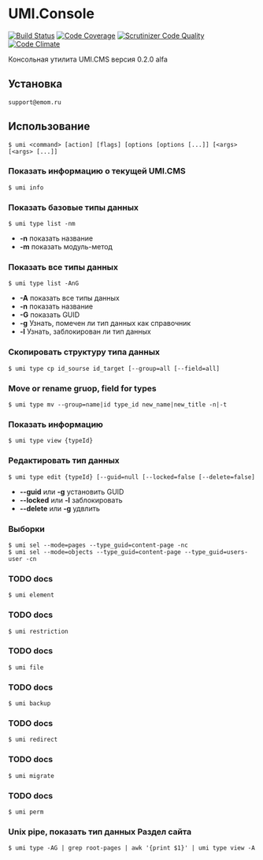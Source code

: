 # UMI.Console
[![Build Status](https://scrutinizer-ci.com/g/ilyar/UMI.Console/badges/build.png?b=master)](https://scrutinizer-ci.com/g/ilyar/UMI.Console/build-status/master)
[![Code Coverage](https://scrutinizer-ci.com/g/ilyar/UMI.Console/badges/coverage.png?b=master)](https://scrutinizer-ci.com/g/ilyar/UMI.Console/?branch=master)
[![Scrutinizer Code Quality](https://scrutinizer-ci.com/g/ilyar/UMI.Console/badges/quality-score.png?b=master)](https://scrutinizer-ci.com/g/ilyar/UMI.Console/?branch=master)
[![Code Climate](https://codeclimate.com/github/ilyar/UMI.Console/badges/gpa.svg)](https://codeclimate.com/github/ilyar/UMI.Console)

Консольная утилита UMI.CMS версия 0.2.0 alfa

## Установка
    support@emom.ru

## Использование
    $ umi <command> [action] [flags] [options [options [...]] [<args> [<args> [...]]

### Показать информацию о текущей UMI.CMS
    $ umi info
    
### Показать базовые типы данных
    $ umi type list -nm
* **-n** показать название
* **-m** показать модуль-метод

### Показать все типы данных
    $ umi type list -AnG
* **-A** показать все типы данных
* **-n** показать название
* **-G** показать GUID
* **-g** Узнать, помечен ли тип данных как справочник
* **-l** Узнать, заблокирован ли тип данных

### Скопировать структуру типа данных
    $ umi type cp id_sourse id_target [--group=all [--field=all]

### Move or rename gruop, field for types
    $ umi type mv --group=name|id type_id new_name|new_title -n|-t
    
### Показать информацию
    $ umi type view {typeId}
    
### Редактировать тип данных
    $ umi type edit {typeId} [--guid=null [--locked=false [--delete=false]
* **--guid** или **-g** установить GUID
* **--locked** или **-l** заблокировать
* **--delete** или **-g** удвлить

### Выборки
    $ umi sel --mode=pages --type_guid=content-page -nc
    $ umi sel --mode=objects --type_guid=content-page --type_guid=users-user -cn

### TODO docs
    $ umi element
    
### TODO docs
    $ umi restriction

### TODO docs
    $ umi file
    
### TODO docs
    $ umi backup
    
### TODO docs
    $ umi redirect
    
### TODO docs
    $ umi migrate
    
### TODO docs
    $ umi perm


### Unix pipe, показать тип данных **Раздел сайта**
    $ umi type -AG | grep root-pages | awk '{print $1}' | umi type view -A
